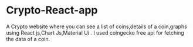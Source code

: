 # Crypto-React-app
A Crypto website where you can see a list of coins,details of a coin,graphs using React js,Chart Js,Material Ui . I used coingecko free api for fetching the data of a coin.
